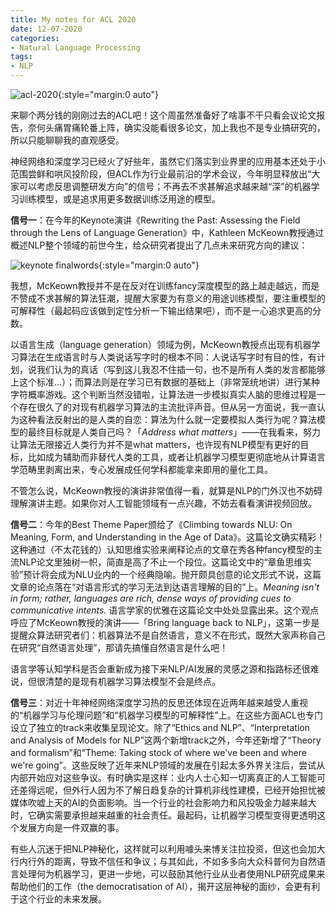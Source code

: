 ```yaml
---
title: My notes for ACL 2020
date: 12-07-2020
categories:
- Natural Language Processing
tags:
- NLP
---
```


![acl-2020](../../../../../assets/images/acl-submissions.png){:style="margin:0 auto"}

来聊个两分钱的刚刚过去的ACL吧！这个周虽然准备好了啥事不干只看会议论文报告，奈何头痛胃痛轮番上阵，确实没能看很多论文，加上我也不是专业搞研究的，所以只能聊聊我的直观感受。

神经网络和深度学习已经火了好些年，虽然它们落实到业界里的应用基本还处于小范围尝鲜和哄风投阶段，但ACL作为行业最前沿的学术会议，今年明显释放出“大家可以考虑反思调整研发方向”的信号；不再去不求甚解追求越来越“深”的机器学习训练模型，或是追求用更多数据训练泛用途的模型。



**信号一**：在今年的Keynote演讲《Rewriting the Past: Assessing the Field through the Lens of Language Generation》中，Kathleen McKeown教授通过概述NLP整个领域的前世今生，给众研究者提出了几点未来研究方向的建议：

![keynote finalwords](../../../../../assets/images/acl-keynote.png){:style="margin:0 auto"}

我想，McKeown教授并不是在反对在训练fancy深度模型的路上越走越远，而是不赞成不求甚解的算法狂潮，提醒大家要为有意义的用途训练模型，要注重模型的可解释性（最起码应该做到定性分析一下输出结果吧），而不是一心追求更高的分数。

以语言生成（language generation）领域为例，McKeown教授点出现有机器学习算法在生成语言时与人类说话写字时的根本不同：人说话写字时有目的性，有计划，说我们认为的真话（写到这儿我忍不住插一句，也不是所有人类的发言都能够上这个标准…）；而算法则是在学习已有数据的基础上（非常笼统地讲）进行某种字符概率游戏。这个判断当然没错啦，让算法进一步模拟真实人脑的思维过程是一个存在很久了的对现有机器学习算法的主流批评声音。但从另一方面说，我一直认为这种看法反射出的是人类的自恋：算法为什么就一定要模拟人类行为呢？算法模型的最终目标就是人类自己吗？「*Address what matters*」——在我看来，努力让算法无限接近人类行为并不是what matters，也许现有NLP模型有更好的目标，比如成为辅助而非替代人类的工具，或者让机器学习模型更彻底地从计算语言学范畴里剥离出来，专心发展成任何学科都能拿来即用的量化工具。



不管怎么说，McKeown教授的演讲非常值得一看，就算是NLP的门外汉也不妨碍理解演讲主题。如果你对人工智能领域有一点兴趣，不妨去看看演讲视频回放。



**信号二**：今年的Best Theme Paper颁给了《Climbing towards NLU: On Meaning, Form, and Understanding in the Age of Data》。这篇论文确实精彩！这种通过（不太花钱的）认知思维实验来阐释论点的文章在秀各种fancy模型的主流NLP论文里独树一帜，简直是高了不止一个段位。这篇论文中的“章鱼思维实验”预计将会成为NLU业内的一个经典隐喻。抛开颇具创意的论文形式不说，这篇文章的论点落在“对语言形式的学习无法到达语言理解的目的”上。*Meaning isn't in form; rather, languages are rich, dense ways of providing cues to communicative intents.* 语言学家的优雅在这篇论文中处处显露出来。这个观点呼应了McKeown教授的演讲——「Bring language back to NLP」，这第一步是提醒众算法研究者们：机器算法不是自然语言，意义不在形式，既然大家声称自己在研究“自然语言处理”，那请先搞懂自然语言是什么吧！

语言学等认知学科是否会重新成为接下来NLP/AI发展的灵感之源和指路标还很难说，但很清楚的是现有机器学习算法模型不会是终点。



**信号三**：对近十年神经网络深度学习热的反思还体现在近两年越来越受人重视的“机器学习与伦理问题”和“机器学习模型的可解释性”上。在这些方面ACL也专门设立了独立的track来收集呈现论文。除了“Ethics and NLP”、“Interpretation and Analysis of Models for NLP”这两个新增track之外，今年还新增了“Theory and formalism”和“Theme: Taking stock of where we've been and where we're going”。这些反映了近年来NLP领域的发展在引起太多外界关注后，尝试从内部开始应对这些争议。有时确实是这样：业内人士心知一切离真正的人工智能可还差得远呢，但外行人因为不了解日趋复杂的计算机非线性建模，已经开始担忧被媒体吹嘘上天的AI的负面影响。当一个行业的社会影响力和风投吸金力越来越大时，它确实需要承担越来越重的社会责任。最起码，让机器学习模型变得更透明这个发展方向是一件双赢的事。

有些人沉迷于把NLP神秘化，这样就可以利用噱头来博关注拉投资，但这也会加大行内行外的距离，导致不信任和争议；与其如此，不如多多向大众科普何为自然语言处理何为机器学习，更进一步地，可以鼓励其他行业从业者使用NLP研究成果来帮助他们的工作（the democratisation of AI），揭开这层神秘的面纱，会更有利于这个行业的未来发展。
